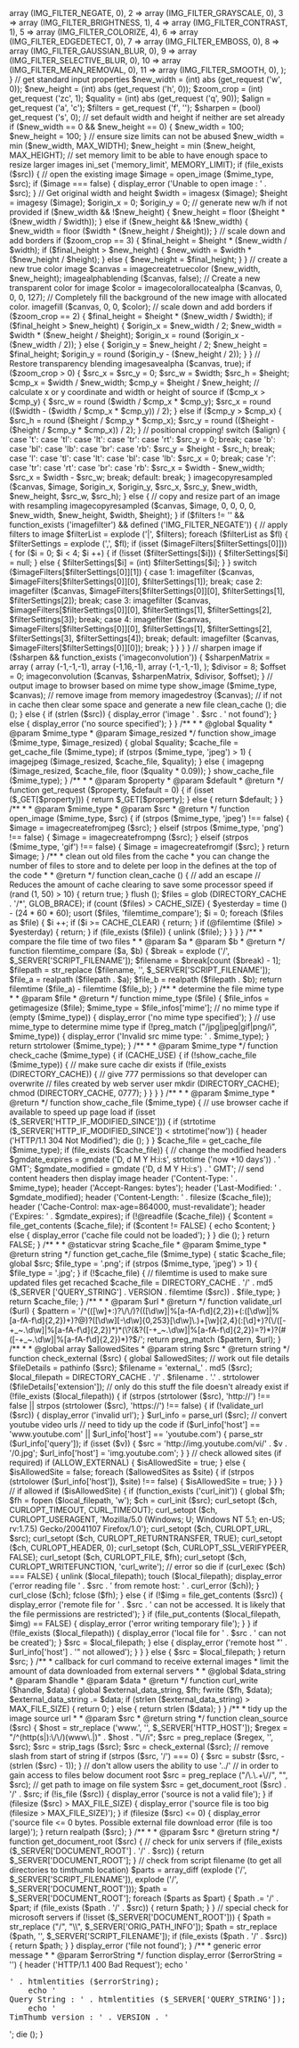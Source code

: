 <?php
/**
 * TimThumb script created by Ben Gillbanks, originally created by Tim McDaniels and Darren Hoyt
 * http://code.google.com/p/timthumb/
 * 
 * GNU General Public License, version 2
 * http://www.gnu.org/licenses/old-licenses/gpl-2.0.html
 *
 * Examples and documentation available on the project homepage
 * http://www.binarymoon.co.uk/projects/timthumb/
 */

define ('CACHE_SIZE', 1000);				// number of files to store before clearing cache
define ('CACHE_CLEAR', 20);					// maximum number of files to delete on each cache clear
define ('CACHE_USE', TRUE);					// use the cache files? (mostly for testing)
define ('VERSION', '1.25');					// version number (to force a cache refresh)
define ('DIRECTORY_CACHE', './cache');		// cache directory
define ('MAX_WIDTH', 1500);					// maximum image width
define ('MAX_HEIGHT', 1500);				// maximum image height
define ('ALLOW_EXTERNAL', FALSE);			// allow external website (override security precaution - not advised!)
define ('MEMORY_LIMIT', '30M');				// set PHP memory limit
define ('MAX_FILE_SIZE', 1500000);			// file size limit to prevent possible DOS attacks (roughly 1.5 megabytes)
define ('CURL_TIMEOUT', 10);					// timeout duration. Tweak as you require (lower = better)

// external domains that are allowed to be displayed on your website
$allowedSites = array (
	'flickr.com',
	'picasa.com',
	'blogger.com',
	'wordpress.com',
	'img.youtube.com',
	'upload.wikimedia.org',
);

// STOP MODIFYING HERE!
// --------------------

// sort out image source
$src = get_request ('src', '');
if ($src == '' || strlen ($src) <= 3) {
    display_error ('no image specified');
}

// clean params before use
$src = clean_source ($src);

// get mime type of src
$mime_type = mime_type ($src);

// used for external websites only
$external_data_string = '';

// generic file handle for reading and writing to files
$fh = '';

// check to see if this image is in the cache already
// if already cached then display the image and die
check_cache ($mime_type);

// cache doesn't exist and then process everything
// check to see if GD function exist
if (!function_exists ('imagecreatetruecolor')) {
    display_error ('GD Library Error: imagecreatetruecolor does not exist - please contact your webhost and ask them to install the GD library');
}

if (function_exists ('imagefilter') && defined ('IMG_FILTER_NEGATE')) {
	$imageFilters = array (
		1 => array (IMG_FILTER_NEGATE, 0),
		2 => array (IMG_FILTER_GRAYSCALE, 0),
		3 => array (IMG_FILTER_BRIGHTNESS, 1),
		4 => array (IMG_FILTER_CONTRAST, 1),
		5 => array (IMG_FILTER_COLORIZE, 4),
		6 => array (IMG_FILTER_EDGEDETECT, 0),
		7 => array (IMG_FILTER_EMBOSS, 0),
		8 => array (IMG_FILTER_GAUSSIAN_BLUR, 0),
		9 => array (IMG_FILTER_SELECTIVE_BLUR, 0),
		10 => array (IMG_FILTER_MEAN_REMOVAL, 0),
		11 => array (IMG_FILTER_SMOOTH, 0),
	);
}

// get standard input properties
$new_width =  (int) abs (get_request ('w', 0));
$new_height = (int) abs (get_request ('h', 0));
$zoom_crop = (int) get_request ('zc', 1);
$quality = (int) abs (get_request ('q', 90));
$align = get_request ('a', 'c');
$filters = get_request ('f', '');
$sharpen = (bool) get_request ('s', 0);

// set default width and height if neither are set already
if ($new_width == 0 && $new_height == 0) {
    $new_width = 100;
    $new_height = 100;
}

// ensure size limits can not be abused
$new_width = min ($new_width, MAX_WIDTH);
$new_height = min ($new_height, MAX_HEIGHT);

// set memory limit to be able to have enough space to resize larger images
ini_set ('memory_limit', MEMORY_LIMIT);

if (file_exists ($src)) {

    // open the existing image
    $image = open_image ($mime_type, $src);
    if ($image === false) {
        display_error ('Unable to open image : ' . $src);
    }

    // Get original width and height
    $width = imagesx ($image);
    $height = imagesy ($image);
	$origin_x = 0;
	$origin_y = 0;

    // generate new w/h if not provided
    if ($new_width && !$new_height) {
        $new_height = floor ($height * ($new_width / $width));
    } else if ($new_height && !$new_width) {
        $new_width = floor ($width * ($new_height / $height));
    }

	// scale down and add borders
	if ($zoom_crop == 3) {

		$final_height = $height * ($new_width / $width);

		if ($final_height > $new_height) {
			$new_width = $width * ($new_height / $height);
		} else {
			$new_height = $final_height;
		}

	}

	// create a new true color image
	$canvas = imagecreatetruecolor ($new_width, $new_height);
	imagealphablending ($canvas, false);

	// Create a new transparent color for image
	$color = imagecolorallocatealpha ($canvas, 0, 0, 0, 127);

	// Completely fill the background of the new image with allocated color.
	imagefill ($canvas, 0, 0, $color);

	// scale down and add borders
	if ($zoom_crop == 2) {

		$final_height = $height * ($new_width / $width);
		
		if ($final_height > $new_height) {
			
			$origin_x = $new_width / 2;
			$new_width = $width * ($new_height / $height);
			$origin_x = round ($origin_x - ($new_width / 2));

		} else {

			$origin_y = $new_height / 2;
			$new_height = $final_height;
			$origin_y = round ($origin_y - ($new_height / 2));

		}

	}

	// Restore transparency blending
	imagesavealpha ($canvas, true);

	if ($zoom_crop > 0) {

		$src_x = $src_y = 0;
		$src_w = $width;
		$src_h = $height;

		$cmp_x = $width / $new_width;
		$cmp_y = $height / $new_height;

		// calculate x or y coordinate and width or height of source
		if ($cmp_x > $cmp_y) {

			$src_w = round ($width / $cmp_x * $cmp_y);
			$src_x = round (($width - ($width / $cmp_x * $cmp_y)) / 2);

		} else if ($cmp_y > $cmp_x) {

			$src_h = round ($height / $cmp_y * $cmp_x);
			$src_y = round (($height - ($height / $cmp_y * $cmp_x)) / 2);

		}

		// positional cropping!
		switch ($align) {
			case 't':
			case 'tl':
			case 'lt':
			case 'tr':
			case 'rt':
				$src_y = 0;
				break;

			case 'b':
			case 'bl':
			case 'lb':
			case 'br':
			case 'rb':
				$src_y = $height - $src_h;
				break;

			case 'l':
			case 'tl':
			case 'lt':
			case 'bl':
			case 'lb':
				$src_x = 0;
				break;

			case 'r':
			case 'tr':
			case 'rt':
			case 'br':
			case 'rb':
				$src_x = $width - $new_width;
				$src_x = $width - $src_w;
				break;

			default:
				break;
		}

		imagecopyresampled ($canvas, $image, $origin_x, $origin_y, $src_x, $src_y, $new_width, $new_height, $src_w, $src_h);

    } else {

        // copy and resize part of an image with resampling
        imagecopyresampled ($canvas, $image, 0, 0, 0, 0, $new_width, $new_height, $width, $height);

    }

    if ($filters != '' && function_exists ('imagefilter') && defined ('IMG_FILTER_NEGATE')) {
        // apply filters to image
        $filterList = explode ('|', $filters);
        foreach ($filterList as $fl) {

            $filterSettings = explode (',', $fl);
            if (isset ($imageFilters[$filterSettings[0]])) {

                for ($i = 0; $i < 4; $i ++) {
                    if (!isset ($filterSettings[$i])) {
						$filterSettings[$i] = null;
                    } else {
						$filterSettings[$i] = (int) $filterSettings[$i];
					}
                }

                switch ($imageFilters[$filterSettings[0]][1]) {

                    case 1:

                        imagefilter ($canvas, $imageFilters[$filterSettings[0]][0], $filterSettings[1]);
                        break;

                    case 2:

                        imagefilter ($canvas, $imageFilters[$filterSettings[0]][0], $filterSettings[1], $filterSettings[2]);
                        break;

                    case 3:

                        imagefilter ($canvas, $imageFilters[$filterSettings[0]][0], $filterSettings[1], $filterSettings[2], $filterSettings[3]);
                        break;

                    case 4:

                        imagefilter ($canvas, $imageFilters[$filterSettings[0]][0], $filterSettings[1], $filterSettings[2], $filterSettings[3], $filterSettings[4]);
                        break;

                    default:

                        imagefilter ($canvas, $imageFilters[$filterSettings[0]][0]);
                        break;

                }
            }
        }
    }

	// sharpen image
	if ($sharpen && function_exists ('imageconvolution')) {

		$sharpenMatrix = array (
			array (-1,-1,-1),
			array (-1,16,-1),
			array (-1,-1,-1),
		);

		$divisor = 8;
		$offset = 0;

		imageconvolution ($canvas, $sharpenMatrix, $divisor, $offset);

	}

    // output image to browser based on mime type
    show_image ($mime_type, $canvas);

    // remove image from memory
    imagedestroy ($canvas);

	// if not in cache then clear some space and generate a new file
	clean_cache ();

	die ();

} else {

    if (strlen ($src)) {
        display_error ('image ' . $src . ' not found');
    } else {
        display_error ('no source specified');
    }

}


/**
 *
 * @global <type> $quality
 * @param <type> $mime_type
 * @param <type> $image_resized 
 */
function show_image ($mime_type, $image_resized) {

    global $quality;

    $cache_file = get_cache_file ($mime_type);

	if (strpos ($mime_type, 'jpeg') > 1) {
		imagejpeg ($image_resized, $cache_file, $quality);
	} else {
		imagepng ($image_resized, $cache_file, floor ($quality * 0.09));
	}

	show_cache_file ($mime_type);

}


/**
 *
 * @param <type> $property
 * @param <type> $default
 * @return <type> 
 */
function get_request ($property, $default = 0) {

    if (isset ($_GET[$property])) {
        return $_GET[$property];
    } else {
        return $default;
    }

}


/**
 *
 * @param <type> $mime_type
 * @param <type> $src
 * @return <type>
 */
function open_image ($mime_type, $src) {

	if (strpos ($mime_type, 'jpeg') !== false) {
        $image = imagecreatefromjpeg ($src);
    } elseif (strpos ($mime_type, 'png') !== false) {
        $image = imagecreatefrompng ($src);
	} elseif (strpos ($mime_type, 'gif') !== false) {
        $image = imagecreatefromgif ($src);
    }

    return $image;

}

/**
 * clean out old files from the cache
 * you can change the number of files to store and to delete per loop in the defines at the top of the code
 *
 * @return <type>
 */
function clean_cache () {

	// add an escape
	// Reduces the amount of cache clearing to save some processor speed
	if (rand (1, 50) > 10) {
		return true;
	}

	flush ();

    $files = glob (DIRECTORY_CACHE . '/*', GLOB_BRACE);

	if (count ($files) > CACHE_SIZE) {
		
        $yesterday = time () - (24 * 60 * 60);

        usort ($files, 'filemtime_compare');
        $i = 0;

		foreach ($files as $file) {

			$i ++;

			if ($i >= CACHE_CLEAR) {
				return;
			}

			if (@filemtime ($file) > $yesterday) {
				return;
			}

			if (file_exists ($file)) {
				unlink ($file);
			}

		}

    }

}


/**
 * compare the file time of two files
 *
 * @param <type> $a
 * @param <type> $b
 * @return <type>
 */
function filemtime_compare ($a, $b) {

	$break = explode ('/', $_SERVER['SCRIPT_FILENAME']);
	$filename = $break[count ($break) - 1];
	$filepath = str_replace ($filename, '', $_SERVER['SCRIPT_FILENAME']);

	$file_a = realpath ($filepath . $a);
	$file_b = realpath ($filepath . $b);

    return filemtime ($file_a) - filemtime ($file_b);

}


/**
 * determine the file mime type
 *
 * @param <type> $file
 * @return <type>
 */
function mime_type ($file) {

	$file_infos = getimagesize ($file);
	$mime_type = $file_infos['mime'];

	// no mime type
	if (empty ($mime_type)) {
		display_error ('no mime type specified');
	}

    // use mime_type to determine mime type
    if (!preg_match ("/jpg|jpeg|gif|png/i", $mime_type)) {
		display_error ('Invalid src mime type: ' . $mime_type);
    }

    return strtolower ($mime_type);

}


/**
 *
 * @param <type> $mime_type
 */
function check_cache ($mime_type) {

	if (CACHE_USE) {

		if (!show_cache_file ($mime_type)) {
			// make sure cache dir exists
			if (!file_exists (DIRECTORY_CACHE)) {
				// give 777 permissions so that developer can overwrite
				// files created by web server user
				mkdir (DIRECTORY_CACHE);
				chmod (DIRECTORY_CACHE, 0777);
			}
		}

	}

}


/**
 *
 * @param <type> $mime_type
 * @return <type> 
 */
function show_cache_file ($mime_type) {

	// use browser cache if available to speed up page load
	if (isset ($_SERVER['HTTP_IF_MODIFIED_SINCE'])) {
		if (strtotime ($_SERVER['HTTP_IF_MODIFIED_SINCE']) < strtotime('now')) {
			header ('HTTP/1.1 304 Not Modified');
			die ();
		}
	}

	$cache_file = get_cache_file ($mime_type);

	if (file_exists ($cache_file)) {

		// change the modified headers
		$gmdate_expires = gmdate ('D, d M Y H:i:s', strtotime ('now +10 days')) . ' GMT';
		$gmdate_modified = gmdate ('D, d M Y H:i:s') . ' GMT';

		// send content headers then display image
		header ('Content-Type: ' . $mime_type);
		header ('Accept-Ranges: bytes');
		header ('Last-Modified: ' . $gmdate_modified);
		header ('Content-Length: ' . filesize ($cache_file));
		header ('Cache-Control: max-age=864000, must-revalidate');
		header ('Expires: ' . $gmdate_expires);

		if (!@readfile ($cache_file)) {
			$content = file_get_contents ($cache_file);
			if ($content != FALSE) {
				echo $content;
			} else {
				display_error ('cache file could not be loaded');
			}
		}

		die ();

    }

	return FALSE;

}


/**
 *
 * @staticvar string $cache_file
 * @param <type> $mime_type
 * @return string
 */
function get_cache_file ($mime_type) {

    static $cache_file;
	global $src;

	$file_type = '.png';

	if (strpos ($mime_type, 'jpeg') > 1) {
		$file_type = '.jpg';
    }

    if (!$cache_file) {
		// filemtime is used to make sure updated files get recached
        $cache_file = DIRECTORY_CACHE . '/' . md5 ($_SERVER ['QUERY_STRING'] . VERSION . filemtime ($src)) . $file_type;
    }

    return $cache_file;

}


/**
 *
 * @param <type> $url
 * @return <type> 
 */
function validate_url ($url) {
	$pattern = '/^(([\w]+:)?\/\/)?(([\d\w]|%[a-fA-f\d]{2,2})+(:([\d\w]|%[a-fA-f\d]{2,2})+)?@)?([\d\w][-\d\w]{0,253}[\d\w]\.)+[\w]{2,4}(:[\d]+)?(\/([-+_~.\d\w]|%[a-fA-f\d]{2,2})*)*(\?(&amp;?([-+_~.\d\w]|%[a-fA-f\d]{2,2})=?)*)?(#([-+_~.\d\w]|%[a-fA-f\d]{2,2})*)?$/';
	return preg_match ($pattern, $url);
}


/**
 *
 * @global array $allowedSites
 * @param string $src
 * @return string
 */
function check_external ($src) {

	global $allowedSites;

	// work out file details
	$fileDetails = pathinfo ($src);
	$filename = 'external_' . md5 ($src);
	$local_filepath = DIRECTORY_CACHE . '/' . $filename . '.' . strtolower ($fileDetails['extension']);

	// only do this stuff the file doesn't already exist
	if (!file_exists ($local_filepath)) {

		if (strpos (strtolower ($src), 'http://') !== false || strpos (strtolower ($src), 'https://') !== false) {

			if (!validate_url ($src)) {
				display_error ('invalid url');
			}

			$url_info = parse_url ($src);

			// convert youtube video urls
			// need to tidy up the code

			if ($url_info['host'] == 'www.youtube.com' || $url_info['host'] == 'youtube.com') {
				parse_str ($url_info['query']);

				if (isset ($v)) {
					$src = 'http://img.youtube.com/vi/' . $v . '/0.jpg';
					$url_info['host'] = 'img.youtube.com';
				}
			}

			// check allowed sites (if required)
			if (ALLOW_EXTERNAL) {

				$isAllowedSite = true;

			} else {

				$isAllowedSite = false;
				foreach ($allowedSites as $site) {
					if (strpos (strtolower ($url_info['host']), $site) !== false) {
						$isAllowedSite = true;
					}
				}

			}

			// if allowed
			if ($isAllowedSite) {

				if (function_exists ('curl_init')) {

					global $fh;

					$fh = fopen ($local_filepath, 'w');
					$ch = curl_init ($src);

					curl_setopt ($ch, CURLOPT_TIMEOUT, CURL_TIMEOUT);
					curl_setopt ($ch, CURLOPT_USERAGENT, 'Mozilla/5.0 (Windows; U; Windows NT 5.1; en-US; rv:1.7.5) Gecko/20041107 Firefox/1.0');
					curl_setopt ($ch, CURLOPT_URL, $src);
					curl_setopt ($ch, CURLOPT_RETURNTRANSFER, TRUE);
					curl_setopt ($ch, CURLOPT_HEADER, 0);
					curl_setopt ($ch, CURLOPT_SSL_VERIFYPEER, FALSE);
					curl_setopt ($ch, CURLOPT_FILE, $fh);
					curl_setopt ($ch, CURLOPT_WRITEFUNCTION, 'curl_write');

					// error so die
					if (curl_exec ($ch) === FALSE) {
						unlink ($local_filepath);
						touch ($local_filepath);
						display_error ('error reading file ' . $src . ' from remote host: ' . curl_error ($ch));
					}

					curl_close ($ch);
					fclose ($fh);

                } else {

					if (!$img = file_get_contents ($src)) {
						display_error ('remote file for ' . $src . ' can not be accessed. It is likely that the file permissions are restricted');
					}

					if (file_put_contents ($local_filepath, $img) == FALSE) {
						display_error ('error writing temporary file');
					}

				}

				if (!file_exists ($local_filepath)) {
					display_error ('local file for ' . $src . ' can not be created');
				}

				$src = $local_filepath;

			} else {

				display_error ('remote host "' . $url_info['host'] . '" not allowed');

			}

		}

    } else {

		$src = $local_filepath;

	}

    return $src;

}


/**
 * callback for curl command to receive external images
 * limit the amount of data downloaded from external servers
 * 
 * @global <type> $data_string
 * @param <type> $handle
 * @param <type> $data
 * @return <type>
 */
function curl_write ($handle, $data) {

	global $external_data_string, $fh;

	fwrite ($fh, $data);
	$external_data_string .= $data;

	if (strlen ($external_data_string) > MAX_FILE_SIZE) {
		return 0;
	} else {
		return strlen ($data);
	}

}


/**
 * tidy up the image source url
 *
 * @param <type> $src
 * @return string
 */
function clean_source ($src) {

	$host = str_replace ('www.', '', $_SERVER['HTTP_HOST']);
	$regex = "/^(http(s|):\/\/)(www\.|)" . $host . "\//i";

	$src = preg_replace ($regex, '', $src);
	$src = strip_tags ($src);
    $src = check_external ($src);

    // remove slash from start of string
    if (strpos ($src, '/') === 0) {
        $src = substr ($src, -(strlen ($src) - 1));
    }

    // don't allow users the ability to use '../'
    // in order to gain access to files below document root
    $src = preg_replace ("/\.\.+\//", "", $src);

    // get path to image on file system
    $src = get_document_root ($src) . '/' . $src;

	if (!is_file ($src)) {
		display_error ('source is not a valid file');
	}

	if (filesize ($src) > MAX_FILE_SIZE) {
		display_error ('source file is too big (filesize > MAX_FILE_SIZE)');
	}

	if (filesize ($src) <= 0) {
		display_error ('source file <= 0 bytes. Possible external file download error (file is too large)');
	}
	
    return realpath ($src);

}


/**
 *
 * @param <type> $src
 * @return string
 */
function get_document_root ($src) {

    // check for unix servers
    if (file_exists ($_SERVER['DOCUMENT_ROOT'] . '/' . $src)) {
        return $_SERVER['DOCUMENT_ROOT'];
    }

    // check from script filename (to get all directories to timthumb location)
    $parts = array_diff (explode ('/', $_SERVER['SCRIPT_FILENAME']), explode ('/', $_SERVER['DOCUMENT_ROOT']));

	$path = $_SERVER['DOCUMENT_ROOT'];
	
    foreach ($parts as $part) {
        $path .= '/' . $part;
        if (file_exists ($path . '/' . $src)) {
            return $path;
        }
    }

    // special check for microsoft servers
    if (!isset ($_SERVER['DOCUMENT_ROOT'])) {
        $path = str_replace ("/", "\\", $_SERVER['ORIG_PATH_INFO']);
        $path = str_replace ($path, '', $_SERVER['SCRIPT_FILENAME']);

        if (file_exists ($path . '/' . $src)) {
            return $path;
        }
    }

    display_error ('file not found');

}


/**
 * generic error message
 *
 * @param <type> $errorString
 */
function display_error ($errorString = '') {

    header ('HTTP/1.1 400 Bad Request');
	echo '<pre>' . htmlentities ($errorString);
	echo '<br />Query String : ' . htmlentities ($_SERVER['QUERY_STRING']);
	echo '<br />TimThumb version : ' . VERSION . '</pre>';
    die ();

}
